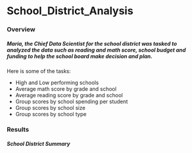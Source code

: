 # School_District_Analysis

### Overview
##### Maria, the Chief Data Scientist for the school district was tasked to analyzed the data such as reading and math score, school budget and funding to help the school board make decision and plan.
Here is some of the tasks:
* High and Low performing schools
* Average math score by grade and school
* Average reading score by grade and school
* Group scores by school spending per student
* Group scores by school size
* Group scores by school type

### Results
##### School District Summary
[](Images/SchoolDistrictSummary.png)


